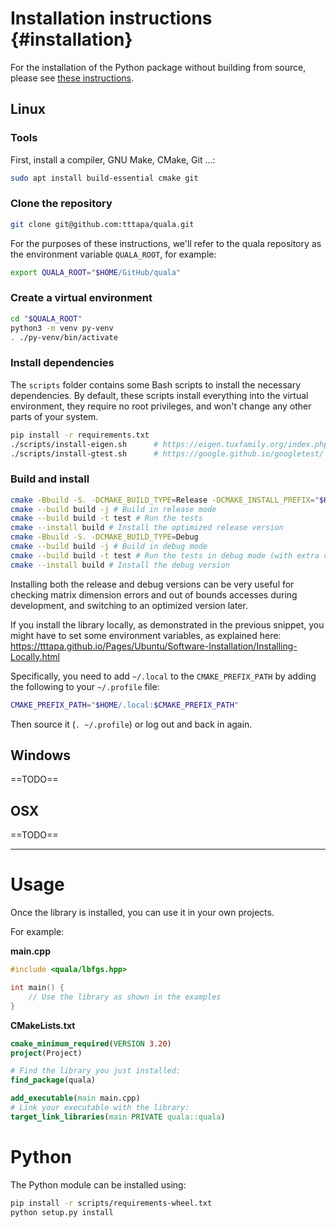 # Installation instructions {#installation}

For the installation of the Python package without building from source,
please see [these instructions](../Sphinx/install/installation.html).

## Linux

### Tools
First, install a compiler, GNU Make, CMake, Git ...:
```sh
sudo apt install build-essential cmake git
```

### Clone the repository

```sh
git clone git@github.com:tttapa/quala.git
```
For the purposes of these instructions, we'll refer to the quala repository 
as the environment variable `QUALA_ROOT`, for example:
```sh
export QUALA_ROOT="$HOME/GitHub/quala"
```

### Create a virtual environment

```sh
cd "$QUALA_ROOT"
python3 -m venv py-venv
. ./py-venv/bin/activate
```

### Install dependencies

The `scripts` folder contains some Bash scripts to install the necessary 
dependencies. By default, these scripts install everything into the virtual
environment, they require no root privileges, and won't change any other parts
of your system.

```sh
pip install -r requirements.txt
./scripts/install-eigen.sh      # https://eigen.tuxfamily.org/index.php
./scripts/install-gtest.sh      # https://google.github.io/googletest/
```

### Build and install

```sh
cmake -Bbuild -S. -DCMAKE_BUILD_TYPE=Release -DCMAKE_INSTALL_PREFIX="$HOME/.local"
cmake --build build -j # Build in release mode
cmake --build build -t test # Run the tests
cmake --install build # Install the optimized release version
cmake -Bbuild -S. -DCMAKE_BUILD_TYPE=Debug
cmake --build build -j # Build in debug mode
cmake --build build -t test # Run the tests in debug mode (with extra checks)
cmake --install build # Install the debug version
```
Installing both the release and debug versions can be very useful for checking
matrix dimension errors and out of bounds accesses during development, and 
switching to an optimized version later.

If you install the library locally, as demonstrated in the previous snippet,
you might have to set some environment variables, as explained here:
https://tttapa.github.io/Pages/Ubuntu/Software-Installation/Installing-Locally.html

Specifically, you need to add `~/.local` to the `CMAKE_PREFIX_PATH` by adding
the following to your `~/.profile` file:
```sh
CMAKE_PREFIX_PATH="$HOME/.local:$CMAKE_PREFIX_PATH"
```
Then source it (`. ~/.profile`) or log out and back in again.

## Windows

==TODO==

## OSX

==TODO==

***

# Usage

Once the library is installed, you can use it in your own projects.

For example:

**main.cpp**
```cpp
#include <quala/lbfgs.hpp>

int main() {
    // Use the library as shown in the examples
}
```

**CMakeLists.txt**
```cmake
cmake_minimum_required(VERSION 3.20)
project(Project)

# Find the library you just installed:
find_package(quala)

add_executable(main main.cpp)
# Link your executable with the library:
target_link_libraries(main PRIVATE quala::quala)
```

# Python

The Python module can be installed using:
```sh
pip install -r scripts/requirements-wheel.txt
python setup.py install
```